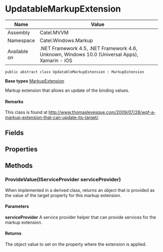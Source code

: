 

# UpdatableMarkupExtension

Name|Value
---|---
Assembly|Catel.MVVM
Namespace|Catel.Windows.Markup
Available on|.NET Framework 4.5, .NET Framework 4.6, Unknown, Windows 10.0 (Universal Apps), Xamarin - iOS

```
public abstract class UpdatableMarkupExtension : MarkupExtension
```

**Base types**
[MarkupExtension]()


Markup extension that allows an update of the binding values.

#### Remarks

This class is found at http://www.thomaslevesque.com/2009/07/28/wpf-a-markup-extension-that-can-update-its-target/.



## Fields

## Properties

## Methods

### ProvideValue(IServiceProvider serviceProvider)

When implemented in a derived class, returns an object that is provided as the value of the target property for this markup extension.

#### Parameters

**serviceProvider**
A service provider helper that can provide services for the markup extension.

#### Returns

The object value to set on the property where the extension is applied.



